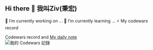 ## Hi there 👋 我叫Ziv(秉宏)



🔭 I’m currently working on ...
🌱 I’m currently learning ...
⚡ My codewars record

  Codewars record and  [My daily note](https://github.com/GustavoFringgg/daily_codewar_note)<br />
  ![我的 Codewars 記錄](https://www.codewars.com/users/GustavoFringg/badges/small)


